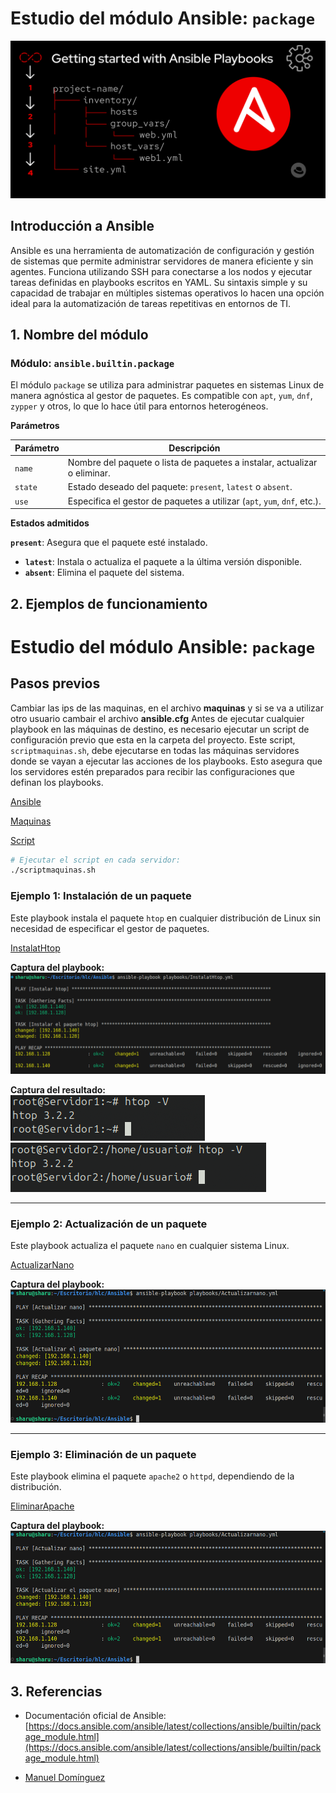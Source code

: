 # Estudio del módulo Ansible: `package`


![h](img/ansible.png)


## Introducción a Ansible
Ansible es una herramienta de automatización de configuración y gestión de sistemas que permite administrar servidores de manera eficiente y sin agentes. Funciona utilizando SSH para conectarse a los nodos y ejecutar tareas definidas en playbooks escritos en YAML. Su sintaxis simple y su capacidad de trabajar en múltiples sistemas operativos lo hacen una opción ideal para la automatización de tareas repetitivas en entornos de TI.

## **1. Nombre del módulo**

### Módulo: `ansible.builtin.package`

El módulo `package` se utiliza para administrar paquetes en sistemas Linux de manera agnóstica al gestor de paquetes. Es compatible con `apt`, `yum`, `dnf`, `zypper` y otros, lo que lo hace útil para entornos heterogéneos.

 **Parámetros**

| Parámetro   | Descripción |
|------------|-------------|
| `name` | Nombre del paquete o lista de paquetes a instalar, actualizar o eliminar. |
| `state` | Estado deseado del paquete: `present`, `latest` o `absent`. |
| `use` | Especifica el gestor de paquetes a utilizar (`apt`, `yum`, `dnf`, etc.). |

 **Estados admitidos**

 **`present`**: Asegura que el paquete esté instalado.
- **`latest`**: Instala o actualiza el paquete a la última versión disponible.
- **`absent`**: Elimina el paquete del sistema.

## **2. Ejemplos de funcionamiento**
# Estudio del módulo Ansible: `package`


## **Pasos previos**

Cambiar las ips de las maquinas, en el archivo **maquinas** y si se va a utilizar otro usuario cambair el archivo **ansible.cfg**
Antes de ejecutar cualquier playbook en las máquinas de destino, es necesario ejecutar un script de configuración previo que esta  en la carpeta del proyecto. Este script, `scriptmaquinas.sh`, debe ejecutarse en todas las máquinas servidores donde se vayan a ejecutar las acciones de los playbooks. Esto asegura que los servidores estén preparados para recibir las configuraciones que definan los playbooks.


[Ansible](ansible.cfg)

[Maquinas](maquinas)

[Script](scriptmaquinas.sh)

```bash
# Ejecutar el script en cada servidor:
./scriptmaquinas.sh
```

### Ejemplo 1: Instalación de un paquete

Este playbook instala el paquete `htop` en cualquier distribución de Linux sin necesidad de especificar el gestor de paquetes.

[InstalatHtop](playbooks/InstalatHtop.yml)

**Captura del playbook:**  
![Resultado Instalación](/img/A1.png)

**Captura del resultado:**  
![Resultado Instalación](/img/A2.png)
![Resultado Instalación](/img/A3.png)

---

### Ejemplo 2: Actualización de un paquete

Este playbook actualiza el paquete `nano` en cualquier sistema Linux.

[ActualizarNano](playbooks/Actualizarnano.yml)

**Captura del playbook:**  
![Playbook Actualización](/img/A4.png)

---

### Ejemplo 3: Eliminación de un paquete

Este playbook elimina el paquete `apache2` o `httpd`, dependiendo de la distribución.

[EliminarApache](playbooks/EliminarApache.yml)

**Captura del playbook:**  
![Playbook Eliminación](/img/A4.png)


## **3. Referencias**

- Documentación oficial de Ansible: [https://docs.ansible.com/ansible/latest/collections/ansible/builtin/package_module.html](https://docs.ansible.com/ansible/latest/collections/ansible/builtin/package_module.html)

- [Manuel Domínguez ](https://github.com/mftienda)

